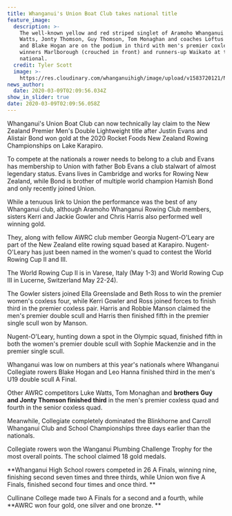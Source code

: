 ```yaml
---
title: Whanganui's Union Boat Club takes national title
feature_image:
  description: >-
    The well-known yellow and red striped singlet of Aramoho Whanganui crew Luke
    Watts, Jonty Thomson, Guy Thomson, Tom Monaghan and coaches Loftus Stanford
    and Blake Hogan are on the podium in third with men's premier coxless quad
    winners Marlborough (crouched in front) and runners-up Waikato at the
    national.
  credit: Tyler Scott
  image: >-
    https://res.cloudinary.com/whanganuihigh/image/upload/v1583720121/News/Chron-5.3.20-Union-Boat-Club.jpg
news_author:
  date: 2020-03-09T02:09:56.034Z
show_in_slider: true
date: 2020-03-09T02:09:56.058Z
---
```

Whanganui's Union Boat Club can now technically lay claim to the New Zealand Premier Men's Double Lightweight title after Justin Evans and Alistair Bond won gold at the 2020 Rocket Foods New Zealand Rowing Championships on Lake Karapiro.

To compete at the nationals a rower needs to belong to a club and Evans has membership to Union with father Bob Evans a club stalwart of almost legendary status. Evans lives in Cambridge and works for Rowing New Zealand, while Bond is brother of multiple world champion Hamish Bond and only recently joined Union.

While a tenuous link to Union the performance was the best of any Whanganui club, although Aramoho Whanganui Rowing Club members, sisters Kerri and Jackie Gowler and Chris Harris also performed well winning gold.

They, along with fellow AWRC club member Georgia Nugent-O'Leary are part of the New Zealand elite rowing squad based at Karapiro. Nugent-O'Leary has just been named in the women's quad to contest the World Rowing Cup II and III.

The World Rowing Cup II is in Varese, Italy (May 1-3) and World Rowing Cup III in Lucerne, Switzerland May 22-24).

The Gowler sisters joined Ella Greenslade and Beth Ross to win the premier women's coxless four, while Kerri Gowler and Ross joined forces to finish third in the premier coxless pair. Harris and Robbie Manson claimed the men's premier double scull and Harris then finished fifth in the premier single scull won by Manson.

Nugent-O'Leary, hunting down a spot in the Olympic squad, finished fifth in both the women's premier double scull with Sophie Mackenzie and in the premier single scull.

Whanganui was low on numbers at this year's nationals where Whanganui Collegiate rowers Blake Hogan and Leo Hanna finished third in the men's U19 double scull A Final.

Other AWRC competitors Luke Watts, Tom Monaghan and **brothers Guy and Jonty Thomson finished third** in the men's premier coxless quad and fourth in the senior coxless quad.

Meanwhile, Collegiate completely dominated the Blinkhorne and Carroll Whanganui Club and School Championships three days earlier than the nationals.

Collegiate rowers won the Wanganui Plumbing Challenge Trophy for the most overall points. The school claimed 18 gold medals.

**Whanganui High School rowers competed in 26 A Finals, winning nine, finishing second seven times and three thirds, while Union won five A Finals, finished second four times and once third.**

Cullinane College made two A Finals for a second and a fourth, while **AWRC won four gold, one silver and one bronze.**


